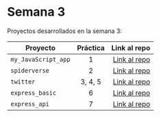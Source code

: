 # Semana 3 

Proyectos desarrollados en la semana 3:

| Proyecto | Práctica | Link al repo |
| ------------- |:-------------:| -----:|
|`my_JavaScript_app`|1|[Link al repo](https://github.com/DiegoCantarell/my_JavaScript_app)|
|`spiderverse`|2|[Link al repo](https://github.com/DiegoCantarell/Spiderverse)|
|`twitter`|3, 4, 5|[Link al repo](https://github.com/DiegoCantarell/twitter)|
|`express_basic`|6|[Link al repo](https://github.com/LaunchX-InnovaccionVirtual/MissionNodeJS)|
|`express_api`|7|[Link al repo](https://github.com/DiegoCantarell/my-express-api)|
